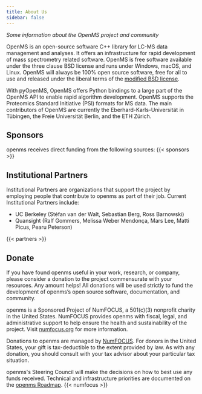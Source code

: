 ```yaml
---
title: About Us
sidebar: false
---
```


_Some information about the OpenMS project and community_

OpenMS is an open-source software C++ library for LC-MS data management and analyses. It offers an infrastructure for rapid development of mass spectrometry related software. OpenMS is free software available under the three clause BSD license and runs under Windows, macOS, and Linux. OpenMS will always be 100% open source software, free for all to use and released under the liberal terms of the [modified BSD license](https://github.com/openms/openms/blob/main/License.txt).

With pyOpenMS, OpenMS offers Python bindings to a large part of the OpenMS API to enable rapid algorithm development. OpenMS supports the Proteomics Standard Initiative (PSI) formats for MS data. The main contributors of OpenMS are currently the Eberhard-Karls-Universität in Tübingen, the Freie Universität Berlin, and the ETH Zürich.

## Sponsors

openms receives direct funding from the following sources:
{{< sponsors >}}


## Institutional Partners

Institutional Partners are organizations that support the project by employing people that contribute to openms as part of their job. Current Institutional Partners include:

- UC Berkeley (Stéfan van der Walt, Sebastian Berg, Ross Barnowski)
- Quansight (Ralf Gommers, Melissa Weber Mendonça, Mars Lee, Matti Picus, Pearu Peterson)

{{< partners >}}


## Donate

If you have found openms useful in your work, research, or company, please consider a donation to the project commensurate with your resources. Any amount helps! All donations will be used strictly to fund the development of openms’s open source software, documentation, and community.

openms is a Sponsored Project of NumFOCUS, a 501(c)(3) nonprofit charity in the United States. NumFOCUS provides openms with fiscal, legal, and administrative support to help ensure the health and sustainability of the project. Visit [numfocus.org](https://numfocus.org) for more information.

Donations to openms are managed by [NumFOCUS](https://numfocus.org). For donors in the United States, your gift is tax-deductible to the extent provided by law. As with any donation, you should consult with your tax advisor about your particular tax situation.

openms's Steering Council will make the decisions on how to best use any funds received. Technical and infrastructure priorities are documented on the [openms Roadmap](https://www.openms.org/neps/index.html#roadmap).
{{< numfocus >}}
